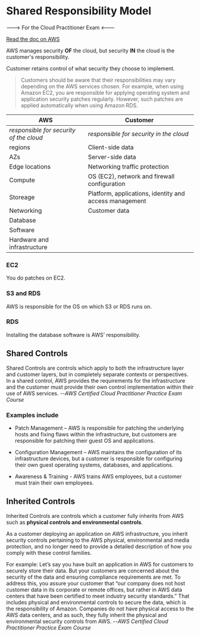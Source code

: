 # Shared Responsibility Model

---> For the Cloud Practitioner Exam <---

[Read the doc on AWS](https://aws.amazon.com/compliance/shared-responsibility-model/)

AWS manages security **OF** the cloud, but security **IN** the cloud is the customer's responsibility. 

Customer retains control of what security they choose to implement.

> Customers should be aware that their responsibilities may vary depending on the AWS services chosen.  For example, when using Amazon EC2, you are responsible for applying operating system and application security patches regularly. However, such patches are applied automatically when using Amazon RDS.

|AWS| Customer|
|-----|-----|
|*responsible for security of the cloud* | *responsible for security in the cloud* |
|regions | Client-side data |
|AZs | Server-side data |
|Edge locations | Networking traffic protection |
|Compute | OS (EC2), network and firewall configuration |
|Storeage | Platform, applications, identity and access management |
|Networking | Customer data
|Database
|Software
|Hardware and infrastructure

### EC2

You do patches on EC2. 

### S3 and RDS

AWS is responsible for the OS on which S3 or RDS runs on.

### RDS

Installing the database software is AWS’ responsibility.

## Shared Controls

Shared Controls are controls which apply to both the infrastructure layer and customer layers, but in completely separate contexts or perspectives. In a shared control, AWS provides the requirements for the infrastructure and the customer must provide their own control implementation within their use of AWS services. --*AWS Certified Cloud Practitioner Practice Exam Course*

### Examples include

* Patch Management – AWS is responsible for patching the underlying hosts and fixing flaws within the infrastructure, but customers are responsible for patching their guest OS and applications.

* Configuration Management – AWS maintains the configuration of its infrastructure devices, but a customer is responsible for configuring their own guest operating systems, databases, and applications.

* Awareness & Training - AWS trains AWS employees, but a customer must train their own employees.

## Inherited Controls

Inherited Controls are controls which a customer fully inherits from AWS such as **physical controls and environmental controls**.

As a customer deploying an application on AWS infrastructure, you inherit security controls pertaining to the AWS physical, environmental and media protection, and no longer need to provide a detailed description of how you comply with these control families.

For example: Let’s say you have built an application in AWS for customers to securely store their data. But your customers are concerned about the security of the data and ensuring compliance requirements are met. To address this, you assure your customer that “our company does not host customer data in its corporate or remote offices, but rather in AWS data centers that have been certified to meet industry security standards.” That includes physical and environmental controls to secure the data, which is the responsibility of Amazon. Companies do not have physical access to the AWS data centers, and as such, they fully inherit the physical and environmental security controls from AWS.
--*AWS Certified Cloud Practitioner Practice Exam Course*
